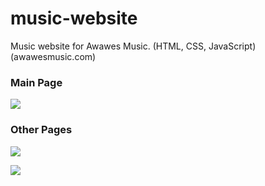 # music-website
Music website for Awawes Music. (HTML, CSS, JavaScript) (awawesmusic.com)

### **Main Page**
![](https://i.hizliresim.com/cnftxpv.png)

### **Other Pages**
![](https://i.hizliresim.com/6f09h4z.jpeg)

![](https://i.hizliresim.com/qxy8u2a.jpeg)
